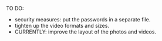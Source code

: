 TO DO:

- security measures: put the passwords in a separate file.
- tighten up the video formats and sizes.
- CURRENTLY: improve the layout of the photos and videos. 
